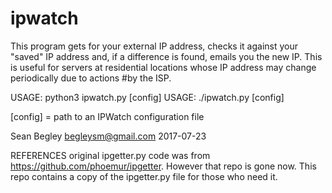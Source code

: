 # ipwatch

This program gets for your external IP address, checks it against your "saved" IP address and, if a difference is found, emails you the new IP. This is useful for servers at residential locations whose IP address may change periodically due to actions #by the ISP.

USAGE: python3 ipwatch.py [config]
USAGE: ./ipwatch.py [config]

[config] = path to an IPWatch configuration file

Sean Begley
begleysm@gmail.com
2017-07-23

REFERENCES
original ipgetter.py code was from https://github.com/phoemur/ipgetter.  However that repo is gone now.  This repo contains a copy of the ipgetter.py file for those who need it.

